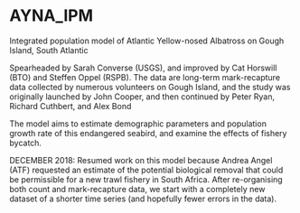 # AYNA_IPM
Integrated population model of Atlantic Yellow-nosed Albatross on Gough Island, South Atlantic

Spearheaded by Sarah Converse (USGS), and improved by Cat Horswill (BTO) and Steffen Oppel (RSPB). The data are long-term mark-recapture data collected by numerous volunteers on Gough Island, and the study was originally launched by John Cooper, and then continued by Peter Ryan, Richard Cuthbert, and Alex Bond

The model aims to estimate demographic parameters and population growth rate of this endangered seabird, and examine the effects of fishery bycatch.

DECEMBER 2018: Resumed work on this model because Andrea Angel (ATF) requested an estimate of the potential biological removal that could be permissible for a new trawl fishery in South Africa. After re-organising both count and mark-recapture data, we start with a completely new dataset of a shorter time series (and hopefully fewer errors in the data).
